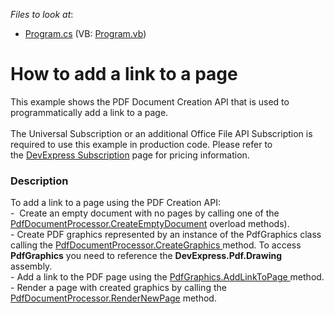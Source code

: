 <!-- default file list -->
*Files to look at*:

* [Program.cs](./CS/AddLinkToPage/Program.cs) (VB: [Program.vb](./VB/AddLinkToPage/Program.vb))
<!-- default file list end -->
# How to add a link to a page


This example shows the PDF Document Creation API that is used to programmatically add a link to a page.<br><br>The Universal Subscription or an additional Office File API Subscription is required to use this example in production code. Please refer to the <a href="https://www.devexpress.com/Subscriptions/">DevExpress Subscription</a> page for pricing information.


<h3>Description</h3>

To add a link to a page using the PDF Creation API:<br>-&nbsp; Create an empty document with no pages by calling one of the <a href="https://documentation.devexpress.com/#DocumentServer/DevExpressPdfPdfDocumentProcessor_CreateEmptyDocumenttopic(FQQ7tw)">PdfDocumentProcessor.CreateEmptyDocument</a> overload methods). <br>- Create PDF graphics represented by an instance of the PdfGraphics class calling the <a href="https://documentation.devexpress.com/#DocumentServer/DevExpressPdfPdfDocumentProcessor_CreateGraphicstopic">PdfDocumentProcessor.CreateGraphics </a>method. To access <strong>PdfGraphics</strong> you need to reference the <strong>DevExpress.Pdf.Drawing</strong> assembly. <br>- Add a link to the PDF page using the <a href="https://documentation.devexpress.com/#CoreLibraries/DevExpressPdfPdfGraphics_AddLinkToPagetopic">PdfGraphics.AddLinkToPage </a>method.<br>- Render a page with created graphics by calling the <a href="https://documentation.devexpress.com/#DocumentServer/DevExpressPdfPdfDocumentProcessor_RenderNewPagetopic">PdfDocumentProcessor.RenderNewPage</a> method.

<br/>


